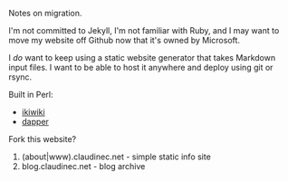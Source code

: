 Notes on migration.

I'm not committed to Jekyll, I'm not familiar with Ruby, and I may want to move my website off Github now that it's owned by Microsoft.

I *do* want to keep using a static website generator that takes Markdown input files. I want to be able to host it anywhere and deploy using git or rsync.

Built in Perl:

* [ikiwiki](http://ikiwiki.info/)
* [dapper](http://markbenson.io/dapper/)

Fork this website?

1. (about|www).claudinec.net - simple static info site
2. blog.claudinec.net - blog archive
